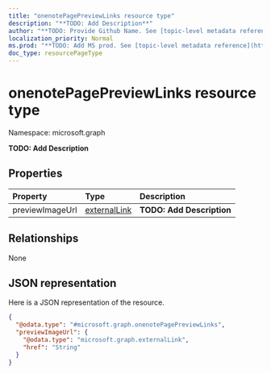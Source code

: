 ```yaml
---
title: "onenotePagePreviewLinks resource type"
description: "**TODO: Add Description**"
author: "**TODO: Provide Github Name. See [topic-level metadata reference](https://msgo.azurewebsites.net/add/document/guidelines/metadata.html#topic-level-metadata)**"
localization_priority: Normal
ms.prod: "**TODO: Add MS prod. See [topic-level metadata reference](https://msgo.azurewebsites.net/add/document/guidelines/metadata.html#topic-level-metadata)**"
doc_type: resourcePageType
---
```


# onenotePagePreviewLinks resource type


Namespace: microsoft.graph

**TODO: Add Description**

## Properties
|Property|Type|Description|
|:---|:---|:---|
|previewImageUrl|[externalLink](../resources/externallink.md)|**TODO: Add Description**|

## Relationships
None

## JSON representation
Here is a JSON representation of the resource.
<!-- {
  "blockType": "resource",
  "@odata.type": "microsoft.graph.onenotePagePreviewLinks"
}
-->
``` json
{
  "@odata.type": "#microsoft.graph.onenotePagePreviewLinks",
  "previewImageUrl": {
    "@odata.type": "microsoft.graph.externalLink",
    "href": "String"
  }
}
```

